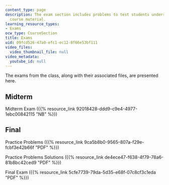 ```yaml
---
content_type: page
description: The exam section includes problems to test students understanding of
  course material.
learning_resource_types:
- Exams
ocw_type: CourseSection
title: Exams
uid: 09fcd526-47a0-efc1-ec12-8f66e53bf111
video_files:
  video_thumbnail_file: null
video_metadata:
  youtube_id: null
---
```


The exams from the class, along with their associated files, are presented here.

Midterm
-------

Midterm Exam ({{% resource_link 92018428-ddd9-c9e4-4977-1ebc00842115 "NB" %}})

Final
-----

Practice Problems ({{% resource_link 9ca5b8b0-9565-807a-f29e-fcbf3e42b66f "PDF" %}})

Practice Problems Solutions ({{% resource_link de4ece47-f638-4f79-78a6-81b8bc42ced9 "PDF" %}})

Final Exam ({{% resource_link 5cfe7739-79da-5d35-e68f-07c8cf3c1eda "PDF" %}})